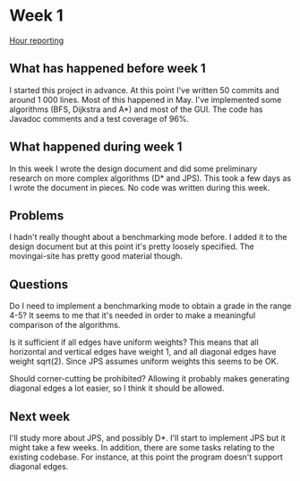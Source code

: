 # Week 1

[Hour reporting](Hour_reporting.md)

## What has happened before week 1

I started this project in advance. At this point I've written 50 commits and around 1 000 lines. Most of this happened in May. I've implemented some algorithms (BFS, Dijkstra and A*) and most of the GUI. The code has Javadoc comments and a test coverage of 96%.

## What happened during week 1

In this week I wrote the design document and did some preliminary research on more complex algorithms (D* and JPS). This took a few days as I wrote the document in pieces. No code was written during this week.

## Problems

I hadn't really thought about a benchmarking mode before. I added it to the design document but at this point it's pretty loosely specified. The movingai-site has pretty good material though.

## Questions

Do I need to implement a benchmarking mode to obtain a grade in the range 4-5? It seems to me that it's needed in order to make a meaningful comparison of the algorithms.

Is it sufficient if all edges have uniform weights? This means that all horizontal and vertical edges have weight 1, and all diagonal edges have weight sqrt(2). Since JPS assumes uniform weights this seems to be OK.

Should corner-cutting be prohibited? Allowing it probably makes generating diagonal edges a lot easier, so I think it should be allowed.

## Next week

I'll study more about JPS, and possibly D*. I'll start to implement JPS but it might take a few weeks. In addition, there are some tasks relating to the existing codebase. For instance, at this point the program doesn't support diagonal edges.
